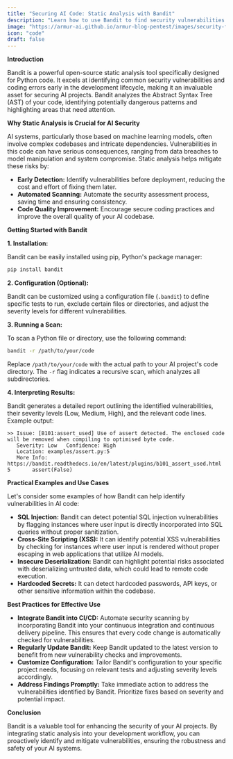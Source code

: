 ```yaml
---
title: "Securing AI Code: Static Analysis with Bandit"
description: "Learn how to use Bandit to find security vulnerabilities in your Python AI code, covering installation, configuration, scanning, and result interpretation."
image: "https://armur-ai.github.io/armur-blog-pentest/images/security-fundamentals.png"
icon: "code"
draft: false
---
```


**Introduction**

Bandit is a powerful open-source static analysis tool specifically designed for Python code. It excels at identifying common security vulnerabilities and coding errors early in the development lifecycle, making it an invaluable asset for securing AI projects. Bandit analyzes the Abstract Syntax Tree (AST) of your code, identifying potentially dangerous patterns and highlighting areas that need attention.

**Why Static Analysis is Crucial for AI Security**

AI systems, particularly those based on machine learning models, often involve complex codebases and intricate dependencies.  Vulnerabilities in this code can have serious consequences, ranging from data breaches to model manipulation and system compromise. Static analysis helps mitigate these risks by:

* **Early Detection:** Identify vulnerabilities before deployment, reducing the cost and effort of fixing them later.
* **Automated Scanning:** Automate the security assessment process, saving time and ensuring consistency.
* **Code Quality Improvement:** Encourage secure coding practices and improve the overall quality of your AI codebase.

**Getting Started with Bandit**

**1. Installation:**

Bandit can be easily installed using pip, Python's package manager:

```bash
pip install bandit
```

**2. Configuration (Optional):**

Bandit can be customized using a configuration file (`.bandit`) to define specific tests to run, exclude certain files or directories, and adjust the severity levels for different vulnerabilities.

**3. Running a Scan:**

To scan a Python file or directory, use the following command:

```bash
bandit -r /path/to/your/code
```

Replace `/path/to/your/code` with the actual path to your AI project's code directory. The `-r` flag indicates a recursive scan, which analyzes all subdirectories.

**4. Interpreting Results:**

Bandit generates a detailed report outlining the identified vulnerabilities, their severity levels (Low, Medium, High), and the relevant code lines.  Example output:

```
>> Issue: [B101:assert_used] Use of assert detected. The enclosed code will be removed when compiling to optimised byte code.
   Severity: Low   Confidence: High
   Location: examples/assert.py:5
   More Info: https://bandit.readthedocs.io/en/latest/plugins/b101_assert_used.html
5       assert(False)
```

**Practical Examples and Use Cases**

Let's consider some examples of how Bandit can help identify vulnerabilities in AI code:

* **SQL Injection:** Bandit can detect potential SQL injection vulnerabilities by flagging instances where user input is directly incorporated into SQL queries without proper sanitization.
* **Cross-Site Scripting (XSS):**  It can identify potential XSS vulnerabilities by checking for instances where user input is rendered without proper escaping in web applications that utilize AI models.
* **Insecure Deserialization:** Bandit can highlight potential risks associated with deserializing untrusted data, which could lead to remote code execution.
* **Hardcoded Secrets:** It can detect hardcoded passwords, API keys, or other sensitive information within the codebase.

**Best Practices for Effective Use**

* **Integrate Bandit into CI/CD:** Automate security scanning by incorporating Bandit into your continuous integration and continuous delivery pipeline. This ensures that every code change is automatically checked for vulnerabilities.
* **Regularly Update Bandit:** Keep Bandit updated to the latest version to benefit from new vulnerability checks and improvements.
* **Customize Configuration:**  Tailor Bandit's configuration to your specific project needs, focusing on relevant tests and adjusting severity levels accordingly.
* **Address Findings Promptly:** Take immediate action to address the vulnerabilities identified by Bandit. Prioritize fixes based on severity and potential impact.

**Conclusion**

Bandit is a valuable tool for enhancing the security of your AI projects. By integrating static analysis into your development workflow, you can proactively identify and mitigate vulnerabilities, ensuring the robustness and safety of your AI systems.
